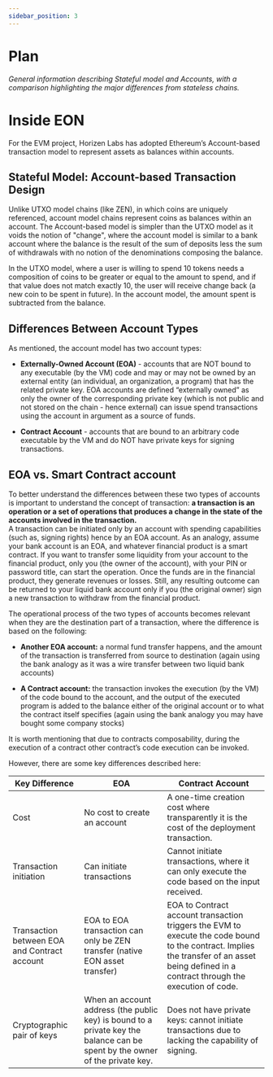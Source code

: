 ```yaml
---
sidebar_position: 3
---
```


# Plan
*General information describing Stateful model and Accounts, with a comparison highlighting the major differences from stateless chains.*
# Inside EON

For the EVM project, Horizen Labs has adopted Ethereum’s Account-based transaction model to represent assets as balances within accounts.

## Stateful Model: Account-based Transaction Design

Unlike UTXO model chains (like ZEN), in which coins are uniquely referenced, account model chains represent coins as balances within an account. The Account-based model is simpler than the UTXO model as it voids the notion of "change", where the account model is similar to a bank account where the balance is the result of the sum of deposits less the sum of withdrawals with no notion of the denominations composing the balance.

In the UTXO model, where a user is willing to spend 10 tokens needs a composition of coins to be greater or equal to the amount to spend, and if that value does not match exactly 10, the user will receive change back (a new coin to be spent in future). In the account model, the amount spent is subtracted from the balance.

## Differences Between Account Types
As mentioned, the account model has two account types:

* **Externally-Owned Account (EOA)** - accounts that are NOT bound to any executable (by the VM) code and may or may not be owned by an external entity (an individual, an organization, a program) that has the related private key. EOA accounts are defined “externally owned” as only the owner of the corresponding private key (which is not public and not stored on the chain - hence external) can issue spend transactions using the account in argument as a source of funds. 

* **Contract Account** - accounts that are bound to an arbitrary code executable by the VM and do NOT have private keys for signing transactions.  


## EOA vs. Smart Contract account

To better understand the differences between these two types of accounts is important to understand the concept of transaction: **a transaction is an operation or a set of operations that produces a change in the state of the accounts involved in the transaction.**    
A transaction can be initiated only by an account with spending capabilities (such as, signing rights) hence by an EOA account. As an analogy, assume your bank account is an EOA, and whatever financial product is a smart contract. If you want to transfer some liquidity from your account to the financial product, only you (the owner of the account), with your PIN or password title, can start the operation. Once the funds are in the financial product, they generate revenues or losses. Still, any resulting outcome can be returned to your liquid bank account only if you (the original owner) sign a new transaction to withdraw from the financial product. 

The operational process of the two types of accounts becomes relevant when they are the destination part of a transaction, where the difference is based on the following:


* **Another EOA account:** a normal fund transfer happens, and the amount of the transaction is transferred from source to destination (again using the bank analogy as it was a wire transfer between two liquid bank accounts)

* **A Contract account:** the transaction invokes the execution (by the VM) of the code bound to the account, and the output of the executed program is added to the balance either of the original account or to what the contract itself specifies (again using the bank analogy you may have bought some company stocks)


It is worth mentioning that due to contracts composability, during the execution of a contract other contract’s code execution can be invoked.

However, there are some key differences described here:

| Key Difference | EOA | Contract Account |
| ------ | ------ |  ------ |
| Cost | No cost to create an account | A one-time creation cost where transparently it is the cost of the deployment transaction. |
| Transaction initiation | Can initiate transactions | Cannot initiate transactions, where it can only execute the code based on the input received.|
| Transaction between EOA and Contract account | EOA to EOA transaction can only be ZEN transfer (native EON asset transfer) | EOA to Contract account transaction triggers the EVM to execute the code bound to the contract. Implies the transfer of an asset being defined in a contract through the execution of code. |
| Cryptographic pair of keys | When an account address (the public key) is bound to a private key the balance can be spent by the owner of the private key. | Does not have private keys: cannot initiate transactions due to lacking the capability of signing. |



